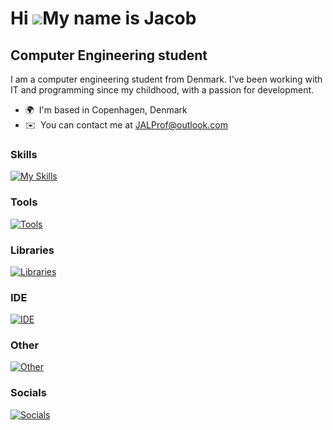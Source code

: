 Hi ![](https://user-images.githubusercontent.com/18350557/176309783-0785949b-9127-417c-8b55-ab5a4333674e.gif)My name is Jacob
=============================================================================================================================

Computer Engineering student
----------------------------

I am a computer engineering student from Denmark. I've been working with IT and programming since my childhood, with a passion for development.

* 🌍  I'm based in Copenhagen, Denmark
* ✉️  You can contact me at [JALProf@outlook.com](mailto:JALProf@outlook.com)

### Skills

[![My Skills](https://skillicons.dev/icons?i=c,cpp,python,anaconda,java,arduino,raspberrypi,matlab,r,regex&perline=5)](https://skillicons.dev)

### Tools

[![Tools](https://skillicons.dev/icons?i=git,maven,mysql)](https://skillicons.dev)

### Libraries

[![Libraries](https://skillicons.dev/icons?i=selenium,opencv,sklearn,pytorch)](https://skillicons.dev)

### IDE

[![IDE](https://skillicons.dev/icons?i=idea,pycharm,clion,vscode,eclipse)](https://skillicons.dev)

### Other

[![Other](https://skillicons.dev/icons?i=ae,pr,ps,figma,latex)](https://skillicons.dev)

### Socials

[![Socials](https://skillicons.dev/icons?i=linkedin,discord,github)](https://skillicons.dev)
